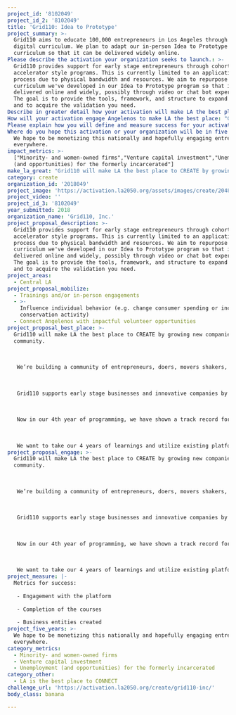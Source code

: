 ```yaml
---
project_id: '8102049'
project_id_2: '8102049'
title: 'Grid110: Idea to Prototype'
project_summary: >-
  Grid110 aims to educate 100,000 entrepreneurs in Los Angeles through free
  digital curriculum. We plan to adapt our in-person Idea to Prototype
  curriculum so that it can be delivered widely online.
Please describe the activation your organization seeks to launch.: >-
  Grid110 provides support for early stage entrepreneurs through cohort based,
  accelerator style programs. This is currently limited to an application
  process due to physical bandwidth and resources. We aim to repurpose the
  curriculum we've developed in our Idea to Prototype program so that it can be
  delivered online and widely, possibly through video or chat bot experience.
  The goal is to provide the tools, framework, and structure to expand an idea
  and to acquire the validation you need.
Describe in greater detail how your activation will make LA the best place?: "Grid110 will make LA the best place to CREATE  by growing new companies through community. \r\n\r\nWe’re building a community of entrepreneurs, doers, movers shakers, and business makers, and we’re currently stimulating the economy in Downtown LA by supporting the growth of startup companies, and ultimately creating jobs. \r\n\r\nGrid110 supports early stage businesses and innovative companies by providing a free workspace, mentoring and access to resources. It’s our aim that startups participating in our program will be able to scale with a stable trajectory, thus stimulating economic development in LA. \r\n\r\nNow in our 4th year of programming, we have shown a track record for supporting early stage entrepreneurs through critical challenges, who have gone on to create jobs, lease office space and scale their businesses. Creating jobs and keeping talent in LA is a hugely important byproduct of our programing, and major part of why we’re doing what we’re doing.\r\n\r\nWe want to take our 4 years of learnings and utilize existing platforms that can enable us to adapt and deliver our curriculum to anyone, anywhere. We want to specifically focus marketing to underrepresented minority communities and social enterprises to provide access to education, tools and resources"
How will your activation engage Angelenos to make LA the best place: "Grid110 will make LA the best place to CREATE  by growing new companies through community. \r\n\r\nWe’re building a community of entrepreneurs, doers, movers shakers, and business makers, and we’re currently stimulating the economy in Downtown LA by supporting the growth of startup companies, and ultimately creating jobs. \r\n\r\nGrid110 supports early stage businesses and innovative companies by providing a free workspace, mentoring and access to resources. It’s our aim that startups participating in our program will be able to scale with a stable trajectory, thus stimulating economic development in LA. \r\n\r\nNow in our 4th year of programming, we have shown a track record for supporting early stage entrepreneurs through critical challenges, who have gone on to create jobs, lease office space and scale their businesses. Creating jobs and keeping talent in LA is a hugely important byproduct of our programing, and major part of why we’re doing what we’re doing.\r\n\r\nWe want to take our 4 years of learnings and utilize existing platforms that can enable us to adapt and deliver our curriculum to anyone, anywhere. We want to specifically focus marketing to underrepresented minority communities and social enterprises to provide access to education, tools and resources"
Please explain how you will define and measure success for your activation.: "Metrics for success:\r\n- Engagement with the platform\r\n- Completion of the courses\r\n- Business entities created"
Where do you hope this activation or your organization will be in five years?: >-
  We hope to be monetizing this nationally and hopefully engaging entrepreneurs
  everywhere.
impact_metrics: >-
  ["Minority- and women-owned firms","Venture capital investment","Unemployment
  (and opportunities) for the formerly incarcerated"]
make_la_great: "Grid110 will make LA the best place to CREATE by growing new companies through community. \r\n \r\n \r\n \r\n We’re building a community of entrepreneurs, doers, movers shakers, and business makers, and we’re currently stimulating the economy in Downtown LA by supporting the growth of startup companies, and ultimately creating jobs. \r\n \r\n \r\n \r\n Grid110 supports early stage businesses and innovative companies by providing a free workspace, mentoring and access to resources. It’s our aim that startups participating in our program will be able to scale with a stable trajectory, thus stimulating economic development in LA. \r\n \r\n \r\n \r\n Now in our 4th year of programming, we have shown a track record for supporting early stage entrepreneurs through critical challenges, who have gone on to create jobs, lease office space and scale their businesses. Creating jobs and keeping talent in LA is a hugely important byproduct of our programing, and major part of why we’re doing what we’re doing.\r\n \r\n \r\n \r\n We want to take our 4 years of learnings and utilize existing platforms that can enable us to adapt and deliver our curriculum to anyone, anywhere. We want to specifically focus marketing to underrepresented minority communities and social enterprises to provide access to education, tools and resources"
category: create
organization_id: '2018049'
project_image: 'https://activation.la2050.org/assets/images/create/2048-wide/grid110-inc.jpg'
project_video: ''
project_id_3: '8102049'
year_submitted: 2018
organization_name: 'Grid110, Inc.'
project_proposal_description: >-
  Grid110 provides support for early stage entrepreneurs through cohort based,
  accelerator style programs. This is currently limited to an application
  process due to physical bandwidth and resources. We aim to repurpose the
  curriculum we've developed in our Idea to Prototype program so that it can be
  delivered online and widely, possibly through video or chat bot experience.
  The goal is to provide the tools, framework, and structure to expand an idea
  and to acquire the validation you need.
project_areas:
  - Central LA
project_proposal_mobilize:
  - Trainings and/or in-person engagements
  - >-
    Influence individual behavior (e.g. change consumer spending or increase
    conservation activity)
  - Connect Angelenos with impactful volunteer opportunities
project_proposal_best_place: >-
  Grid110 will make LA the best place to CREATE by growing new companies through
  community. 
   
   
   
   We’re building a community of entrepreneurs, doers, movers shakers, and business makers, and we’re currently stimulating the economy in Downtown LA by supporting the growth of startup companies, and ultimately creating jobs. 
   
   
   
   Grid110 supports early stage businesses and innovative companies by providing a free workspace, mentoring and access to resources. It’s our aim that startups participating in our program will be able to scale with a stable trajectory, thus stimulating economic development in LA. 
   
   
   
   Now in our 4th year of programming, we have shown a track record for supporting early stage entrepreneurs through critical challenges, who have gone on to create jobs, lease office space and scale their businesses. Creating jobs and keeping talent in LA is a hugely important byproduct of our programing, and major part of why we’re doing what we’re doing.
   
   
   
   We want to take our 4 years of learnings and utilize existing platforms that can enable us to adapt and deliver our curriculum to anyone, anywhere. We want to specifically focus marketing to underrepresented minority communities and social enterprises to provide access to education, tools and resources
project_proposal_engage: >-
  Grid110 will make LA the best place to CREATE by growing new companies through
  community. 
   
   
   
   We’re building a community of entrepreneurs, doers, movers shakers, and business makers, and we’re currently stimulating the economy in Downtown LA by supporting the growth of startup companies, and ultimately creating jobs. 
   
   
   
   Grid110 supports early stage businesses and innovative companies by providing a free workspace, mentoring and access to resources. It’s our aim that startups participating in our program will be able to scale with a stable trajectory, thus stimulating economic development in LA. 
   
   
   
   Now in our 4th year of programming, we have shown a track record for supporting early stage entrepreneurs through critical challenges, who have gone on to create jobs, lease office space and scale their businesses. Creating jobs and keeping talent in LA is a hugely important byproduct of our programing, and major part of why we’re doing what we’re doing.
   
   
   
   We want to take our 4 years of learnings and utilize existing platforms that can enable us to adapt and deliver our curriculum to anyone, anywhere. We want to specifically focus marketing to underrepresented minority communities and social enterprises to provide access to education, tools and resources
project_measure: |-
  Metrics for success:
   
   - Engagement with the platform
   
   - Completion of the courses
   
   - Business entities created
project_five_years: >-
  We hope to be monetizing this nationally and hopefully engaging entrepreneurs
  everywhere.
category_metrics:
  - Minority- and women-owned firms
  - Venture capital investment
  - Unemployment (and opportunities) for the formerly incarcerated
category_other:
  - LA is the best place to CONNECT
challenge_url: 'https://activation.la2050.org/create/grid110-inc/'
body_class: banana

---
```

